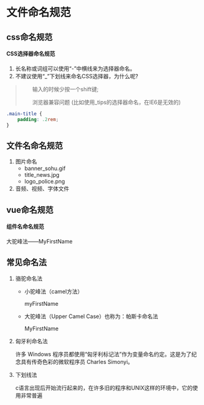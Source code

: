 # 文件命名规范

## css命名规范

#### CSS选择器命名规范

1. 长名称或词组可以使用“-”中横线来为选择器命名。
2. 不建议使用“_”下划线来命名CSS选择器，为什么呢?

> 　　输入的时候少按一个shift键;
>
> 　　浏览器兼容问题 (比如使用_tips的选择器命名，在IE6是无效的)

```css
.main-title {
    padding: .2rem;
}
```

## 文件名命名规范

1. 图片命名
   - banner_sohu.gif
   - title_news.jpg
   - logo_police.png
2. 音频、视频、字体文件

## vue命名规范

#### 组件名命名规范

大驼峰法——MyFirstName

## 常见命名法

1. 骆驼命名法

   - 小驼峰法（camel方法）

     myFirstName

   - 大驼峰法（Upper Camel Case）也称为：帕斯卡命名法

     MyFirstName

2. 匈牙利命名法

   许多 Windows 程序员都使用“匈牙利标记法”作为变量命名约定。这是为了纪念具有传奇色彩的微软程序员 Charles Simonyi。

3. 下划线法

   c语言出现后开始流行起来的，在许多旧的程序和UNIX这样的环境中，它的使用非常普遍

   

